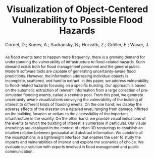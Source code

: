 ---
layout: technique
title: "Visualization of Object-Centered Vulnerability to Possible Flood Hazards"
system_type: "True"
technique: "False"
design_study: "False"
evaluation: "False"
data: "False"
analysis: "False"
generation: "False"
curation_and_transformation: "False"
management: "False"
modeling: "False"
urban_analysis: "True"
visualization: "True"
sunlight_access: "False"
wind_ventilation: "False"
view_impact: "False"
energy: "False"
damage_and_disaster_management: "True"
climate: "False"
sound: "False"
property_cadastre: "False"
others: "False"
lookup: "False"
browse: "True"
locate: "True"
explore: "True"
identify: "True"
compare: "True"
summarize: "True"
distribution: "True"
trends: "False"
outliers: "True"
extremes: "False"
features: "True"
target_discovery: "True"
target_access: "True"
spatial_relation: "True"
buildings: "True"
streets: "True"
nature: "True"
uniform_discretization: "True"
structural_subdivision: "False"
univariate: "False"
multivariate: "True"
volumetric: "False"
temporal: "True"
sensing: "False"
statistical: "False"
simulation_based: "True"
learning_based: "False"
surveyed: "False"
site: "True"
block: "False"
multi_block: "True"
city: "True"
va_wo_model: "False"
post_model: "True"
model_integrated: "False"
assisted_models: "False"
overlay: "True"
embedded: "True"
linked: "False"
temporal_jx: "False"
spatial_jx: "False"
filter: "True"
aggregate: "True"
embed: "True"
glyphs: "True"
bar_charts: "False"
scatterplots: "False"
matrix: "True"
parallel_coordinates: "False"
map_2d: "False"
map_3d: "True"
walking: "False"
steering: "False"
selection_based: "False"
manipulation_based: "True"
distortion: "False"
ghosting: "False"
culling: "False"
birds_view: "True"
multi_view: "False"
assisted_steering: "False"
other: "False"
vr_cave: "False"
ar: "False"
desktop: "True"
mobile: "False"
case_study: "True"
user_study: "False"
statistical_evaluation: "False"
expert_interviews: "True"
key: "EL6JT2TN"
item_type: "journalArticle"
publication_year: "2015"
author: "Cornel, D.; Konev, A.; Sadransky, B.; Horváth, Z.; Gröller, E.; Waser, J."
publication_title: "Computer Graphics Forum"
isbn: "nan"
issn: "01677055"
doi: "10.1111/cgf.12645"
url_paper: "https://onlinelibrary.wiley.com/doi/10.1111/cgf.12645"
abstract_note: "nan"
date_added: "2023-01-30 00:01:43"
date_modified: "2023-01-30 00:01:43"
access_date: "2023-01-30 00:01:43"
pages: "331-340"
num_pages: "nan"
issue: "3"
volume: "34.0"
number_of_volumes: "nan"
journal_abbreviation: "Computer Graphics Forum"
short_title: "nan"
series: "nan"
series_number: "nan"
series_text: "nan"
series_title: "nan"
publisher: "nan"
place: "nan"
language: "en"
rights: "nan"
type: "nan"
archive: "nan"
archive_location: "nan"
library_catalog: "DOI.org (Crossref)"
call_number: "nan"
extra: "nan"
notes: "nan"
link_attachments: "nan"
manual_tags: "nan"
automatic_tags: "nan"
editor: "nan"
series_editor: "nan"
translator: "nan"
contributor: "nan"
attorney_agent: "nan"
book_author: "nan"
cast_member: "nan"
commenter: "nan"
composer: "nan"
cosponsor: "nan"
counsel: "nan"
interviewer: "nan"
producer: "nan"
recipient: "nan"
reviewed_author: "nan"
scriptwriter: "nan"
words_by: "nan"
guest: "nan"
number: "nan"
edition: "nan"
running_time: "nan"
scale: "nan"
medium: "nan"
artwork_size: "nan"
filing_date: "nan"
application_number: "nan"
assignee: "nan"
issuing_authority: "nan"
country: "nan"
meeting_name: "nan"
conference_name: "nan"
court: "nan"
references: "nan"
reporter: "nan"
legal_status: "nan"
priority_numbers: "nan"
programming_language: "nan"
version: "nan"
system: "nan"
code: "nan"
code_number: "nan"
section: "nan"
session: "nan"
committee: "nan"
history: "nan"
legislative_body: "nan"
abstract: "As flood events tend to happen more frequently, there is a growing demand for understanding the vulnerability of infrastructure to flood-related hazards. Such demand exists both for flood management personnel and the general public. Modern software tools are capable of generating uncertainty-aware flood predictions. However, the information addressing individual objects is incomplete, scattered, and hard to extract. In this paper, we address vulnerability to flood-related hazards focusing on a specific building. Our approach is based on the automatic extraction of relevant information from a large collection of pre-simulated flooding events, called a scenario pool. From this pool, we generate uncertainty-aware visualizations conveying the vulnerability of the building of interest to different kinds of flooding events. On the one hand, we display the adverse effects of the disaster on a detailed level, ranging from damage inflicted on the building facades or cellars to the accessibility of the important infrastructure in the vicinity. On the other hand, we provide visual indications of the events to which the building of interest is vulnerable in particular. Our visual encodings are displayed in the context of urban 3D renderings to establish an intuitive relation between geospatial and abstract information. We combine all the visualizations in a lightweight interface that enables the user to study the impacts and vulnerabilities of interest and explore the scenarios of choice. We evaluate our solution with experts involved in flood management and public communication."
---